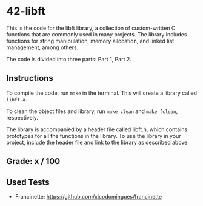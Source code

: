 # 42-libft

This is the code for the libft library, a collection of custom-written C functions that are commonly used in many projects. The library includes functions for string manipulation, memory allocation, and linked list management, among others.

The code is divided into three parts: Part 1, Part 2.

## Instructions
To compile the code, run `make` in the terminal. This will create a library called `libft.a`.

To clean the object files and library, run `make clean` and `make fclean`, respectively.

The library is accompanied by a header file called libft.h, which contains prototypes for all the functions in the library. To use the library in your project, include the header file and link to the library as described above.

## Grade: x / 100

## Used Tests
- Francinette: https://github.com/xicodomingues/francinette
